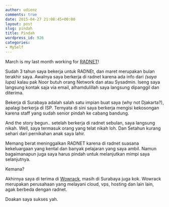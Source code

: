 ```yaml
---
author: udienz
comments: true
date: 2015-04-27 21:08:45+00:00
layout: post
slug: pindah
title: Pindah
wordpress_id: 926
categories:
- MySelf
---
```


March is my last month working for [RADNET](http://www.rad.net.id/)!

Sudah 3 tahun saya bekerja untuk RADNEt, dan maret merupakan bulan terakhir saya.
Awalnya saya berkerja di radnet karena ada info dari *(saya lupa)* kalau pak Noor
butuh orang Network dan atau Sysadmin. Iseng saya langsung kontak saja via email,
alhamdulillah saya langsung dipanggil dan diterima.



Bekerja di Surabaya adalah salah satu impian buat saya (why not Djakarta?),
apalagi berkerja di ISP. Ternyata di sini saya berkerja mengisi kekosongan
karena staff yang sudah senior pindah ke cabang bandung.

And the story begun.. setelah berkerja di radnet sebulan, saya langsung nikah.
Well, saya termasuk orang yang telat nikah loh. Dan Setahun kurang sehari dari pernikahan anak saya lahir.

Memang berat meninggalkan RADNET karena di radnet suasana kekeluargaan yang
kental dan banyak pelajaran yang saya ambil. Namun bagaimanapun juga saya
harus pindah untuk melanjutkan mimpi saya selanjutnya.

Kemana?

Akhirnya saya di terima di [Wowrack](http://www.wowrack.com/), masih di
Surabaya juga kok. Wowrack merupakan perusahaan yang melayani cloud, vps,
hosting dan lain lain, agak berbeda dengan radnet.

Doakan saya sukses yah.
